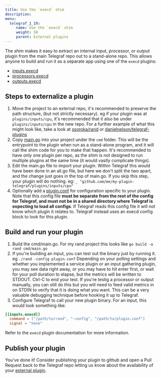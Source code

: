 ```yaml
---
title: Use the `execd` shim
description:
menu:
  telegraf_1_19:
     name: Use the `execd` shim
     weight: 50
     parent: External plugins
---
```


The _shim_ makes it easy to extract an internal input,
processor, or output plugin from the main Telegraf repo out to a stand-alone
repo. This allows anyone to build and run it as a separate app using one of the
`execd` plugins:
- [inputs.execd](/plugins/inputs/execd)
- [processors.execd](/plugins/processors/execd)
- [outputs.execd](/plugins/outputs/execd)

## Steps to externalize a plugin

1. Move the project to an external repo, it's recommended to preserve the path
  structure, (but not strictly necessary). eg if your plugin was at
  `plugins/inputs/cpu`, it's recommended that it also be under `plugins/inputs/cpu`
  in the new repo. For a further example of what this might look like, take a
  look at [ssoroka/rand](https://github.com/ssoroka/rand) or
  [danielnelson/telegraf-plugins](https://github.com/danielnelson/telegraf-plugins)
1. Copy [main.go](./example/cmd/main.go) into your project under the `cmd` folder.
  This will be the entrypoint to the plugin when run as a stand-alone program, and
  it will call the shim code for you to make that happen. It's recommended to
  have only one plugin per repo, as the shim is not designed to run multiple
  plugins at the same time (it would vastly complicate things).
1. Edit the main.go file to import your plugin. Within Telegraf this would have
  been done in an all.go file, but here we don't split the two apart, and the change
  just goes in the top of main.go. If you skip this step, your plugin will do nothing.
  eg: `_ "github.com/me/my-plugin-telegraf/plugins/inputs/cpu"`
1. Optionally add a [plugin.conf](./example/cmd/plugin.conf) for configuration
  specific to your plugin. Note that this config file **must be separate from the
  rest of the config for Telegraf, and must not be in a shared directory where
  Telegraf is expecting to load all configs**. If Telegraf reads this config file
  it will not know which plugin it relates to. Telegraf instead uses an execd config
  block to look for this plugin.

## Build and run your plugin

1. Build the cmd/main.go. For my rand project this looks like `go build -o rand cmd/main.go`
1. If you're building an input, you can test out the binary just by running it.
  eg `./rand -config plugin.conf`
  Depending on your polling settings and whether you implemented a service plugin or
  an input gathering plugin, you may see data right away, or you may have to hit enter
  first, or wait for your poll duration to elapse, but the metrics will be written to
  STDOUT. Ctrl-C to end your test.
  If you're testig a processor or output manually, you can still do this but you
  will need to feed valid metrics in on STDIN to verify that it is doing what you
  want. This can be a very valuable debugging technique before hooking it up to
  Telegraf.
1. Configure Telegraf to call your new plugin binary. For an input, this would
  look something like:

```toml
[[inputs.execd]]
  command = ["/path/to/rand", "-config", "/path/to/plugin.conf"]
  signal = "none"
```

  Refer to the `execd` plugin documentation for more information.

## Publish your plugin

You've done it! Consider publishing your plugin to github and open a Pull Request
back to the Telegraf repo letting us know about the availability of your
[external plugin](https://github.com/influxdata/telegraf/blob/master/EXTERNAL_PLUGINS.md).
